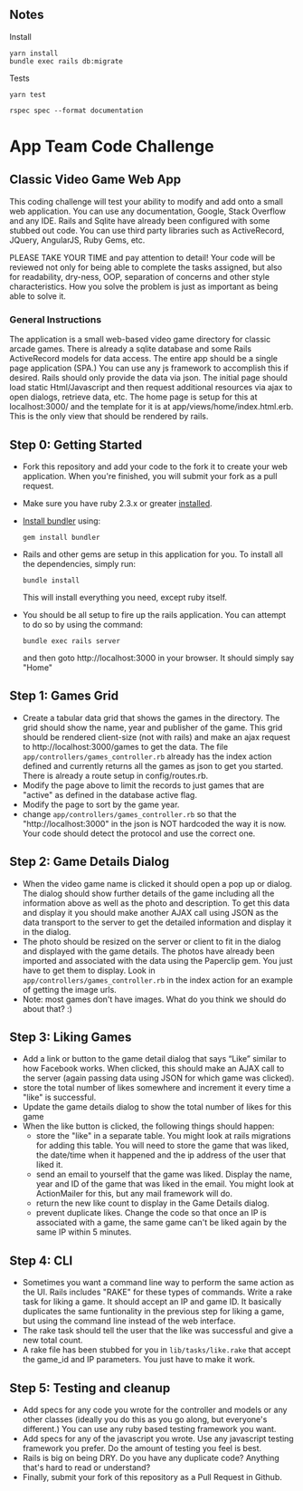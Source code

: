 ## Notes
Install

	yarn install
	bundle exec rails db:migrate

Tests

	yarn test
	
	rspec spec --format documentation

# App Team Code Challenge

## Classic Video Game Web App
This coding challenge will test your ability to modify and add onto a small web application.  You can use any documentation, Google, Stack Overflow and any IDE.  Rails and Sqlite have already been configured with some stubbed out code.  You can use third party libraries such as ActiveRecord, JQuery, AngularJS, Ruby Gems, etc. 

PLEASE TAKE YOUR TIME and pay attention to detail!  Your code will be reviewed not only for being able to complete the tasks assigned, but also for readability, dry-ness, OOP, separation of concerns and other style characteristics.  How you solve the problem is just as important as being able to solve it.


### General Instructions
The application is a small web-based video game directory for classic arcade games.  There is already a sqlite database and some Rails ActiveRecord models for data access.  The entire app should be a single page application (SPA.)  You can use any js framework to accomplish this if desired.  Rails should only provide the data via json.  The initial page should load static Html/Javascript and then request additional resources via ajax to open dialogs, retrieve data, etc.  The home page is setup for this at localhost:3000/ and the template for it is at app/views/home/index.html.erb.  This is the only view that should be rendered by rails.  

## Step 0: Getting Started
* Fork this repository and add your code to the fork it to create your web application.  When you're finished, you will submit your fork as a pull request.
* Make sure you have ruby 2.3.x or greater [installed]( https://www.ruby-lang.org/en/documentation/installation).
* [Install bundler](https://bundler.io/) using:

	```gem install bundler```

* Rails and other gems are setup in this application for you.  To install all the dependencies, simply run:

	```bundle install```
	
	This will install everything you need, except ruby itself.  

* You should be all setup to fire up the rails application.  You can attempt to do so by using the command:

	```bundle exec rails server ```
	
	and then goto http://localhost:3000 in your browser.  It should simply say "Home"

## Step 1: Games Grid
* Create a tabular data grid that shows the games in the directory. The grid should show the name, year and publisher of the game.  This grid should be rendered client-size (not with rails) and make an ajax request to http://localhost:3000/games to get the data.  The file ```app/controllers/games_controller.rb``` already has the index action defined and currently returns all the games as json to get you started.  There is already a route setup in config/routes.rb.
* Modify the page above to limit the records to just games that are "active" as defined in the database active flag.  
* Modify the page to sort by the game year.
* change ```app/controllers/games_controller.rb``` so that the "http://localhost:3000" in the json is NOT hardcoded the way it is now. Your code should detect the protocol and use the correct one. 

## Step 2: Game Details Dialog
* When the video game name is clicked it should open a pop up or dialog. The dialog should show further details of the game including all the information above as well as the photo and description.  To get this data and display it you should make another AJAX call using JSON as the data transport to the server to get the detailed information and display it in the dialog.
* The photo should be resized on the server or client to fit in the dialog and displayed with the game details.  The photos have already been imported and associated with the data using the Paperclip gem.  You just have to get them to display. Look in ```app/controllers/games_controller.rb``` in the index action for an example of getting the image urls.  
* Note: most games don't have images.  What do you think we should do about that?  :)

## Step 3: Liking Games
* Add a link or button to the game detail dialog that says “Like” similar to how Facebook works.  When clicked, this should make an AJAX call to the server (again passing data using JSON for which game was clicked).
* store the total number of likes somewhere and increment it every time a "like" is successful.
* Update the game details dialog to show the total number of likes for this game
* When the like button is clicked, the following things should happen:
  - store the "like" in a separate table.  You might look at rails migrations for adding this table.  You will need to store the game that was liked, the date/time when it happened and the ip address of the user that liked it.
  - send an email to yourself that the game was liked.  Display the name, year and ID of the game that was liked in the email.  You might look at ActionMailer for this, but any mail framework will do. 
  - return the new like count to display in the Game Details dialog.   
  - prevent duplicate likes.  Change the code so that once an IP is associated with a game, the same game can't be liked again by the same IP within 5 minutes.


## Step 4: CLI
* Sometimes you want a command line way to perform the same action as the UI.  Rails includes "RAKE" for these types of commands.  Write a rake task for liking a game.  It should accept an IP and game ID.  It basically duplicates the same funtionality in the previous step for liking a game, but using the command line instead of the web interface.
* The rake task should tell the user that the like was successful and give a new total count.
* A rake file has been stubbed for you in ```lib/tasks/like.rake``` that accept the game_id and IP parameters.  You just have to make it work.


## Step 5: Testing and cleanup
* Add specs for any code you wrote for the controller and models or any other classes (ideally you do this as you go along, but everyone's different.)  You can use any ruby based testing framework you want.
* Add specs for any of the javascript you wrote.  Use any javascript testing framework you prefer. Do the amount of testing you feel is best. 
* Rails is big on being DRY.  Do you have any duplicate code?  Anything that's hard to read or understand? 
* Finally, submit your fork of this repository as a Pull Request in Github.


